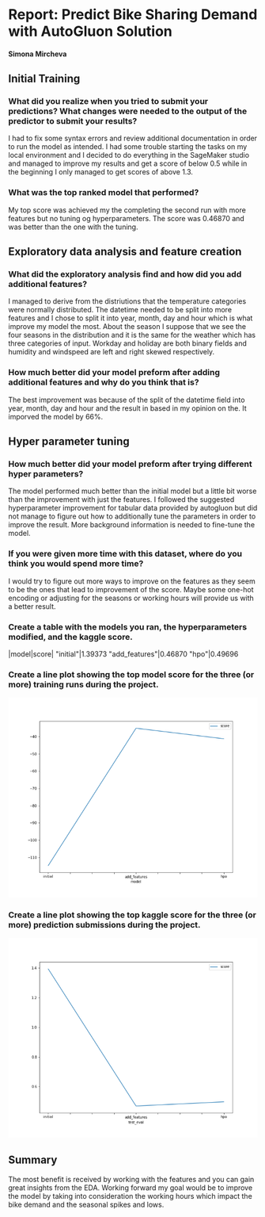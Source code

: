 # Report: Predict Bike Sharing Demand with AutoGluon Solution

#### Simona Mircheva

## Initial Training

### What did you realize when you tried to submit your predictions? What changes were needed to the output of the predictor to submit your results?

I had to fix some syntax errors and review additional documentation in order to run the model as intended. I had some trouble starting the tasks on my local environment and I decided to do everything in the SageMaker studio and managed to improve my results and get a score of below 0.5 while in the beginning I only managed to get scores of above 1.3.

### What was the top ranked model that performed?

My top score was achieved my the completing the second run with more features but no tuning og hyperparameters. The score was 0.46870 and was better than the one with the tuning.

## Exploratory data analysis and feature creation

### What did the exploratory analysis find and how did you add additional features?

I managed to derive from the distriutions that the temperature categories were normally distributed. The datetime needed to be split into more features and I chose to split it into year, month, day and hour which is what improve my model the most. About the season I suppose that we see the four seasons in the distribution and it is the same for the weather which has three categories of input. Workday and holiday are both binary fields and humidity and windspeed are left and right skewed respectively.

### How much better did your model preform after adding additional features and why do you think that is?

The best improvement was because of the split of the datetime field into year, month, day and hour and the result in based in my opinion on the. It imporved the model by 66%.

## Hyper parameter tuning

### How much better did your model preform after trying different hyper parameters?

The model performed much better than the initial model but a little bit worse than the improvement with just the features. I followed the suggested hyperparameter improvement for tabular data provided by autogluon but did not manage to figure out how to additionally tune the parameters in order to improve the result. More background information is needed to fine-tune the model.

### If you were given more time with this dataset, where do you think you would spend more time?

I would try to figure out more ways to improve on the features as they seem to be the ones that lead to improvement of the score. Maybe some one-hot encoding or adjusting for the seasons or working hours will provide us with a better result.

### Create a table with the models you ran, the hyperparameters modified, and the kaggle score.

|model|score|
"initial"|1.39373
"add_features"|0.46870
"hpo"|0.49696

### Create a line plot showing the top model score for the three (or more) training runs during the project.

![model_train_score.png](img/model_train_score.png)

### Create a line plot showing the top kaggle score for the three (or more) prediction submissions during the project.

![model_test_score.png](img/model_test_score.png)

## Summary

The most benefit is received by working with the features and you can gain great insights from the EDA. Working forward my goal would be to improve the model by taking into consideration the working hours which impact the bike demand and the seasonal spikes and lows.
